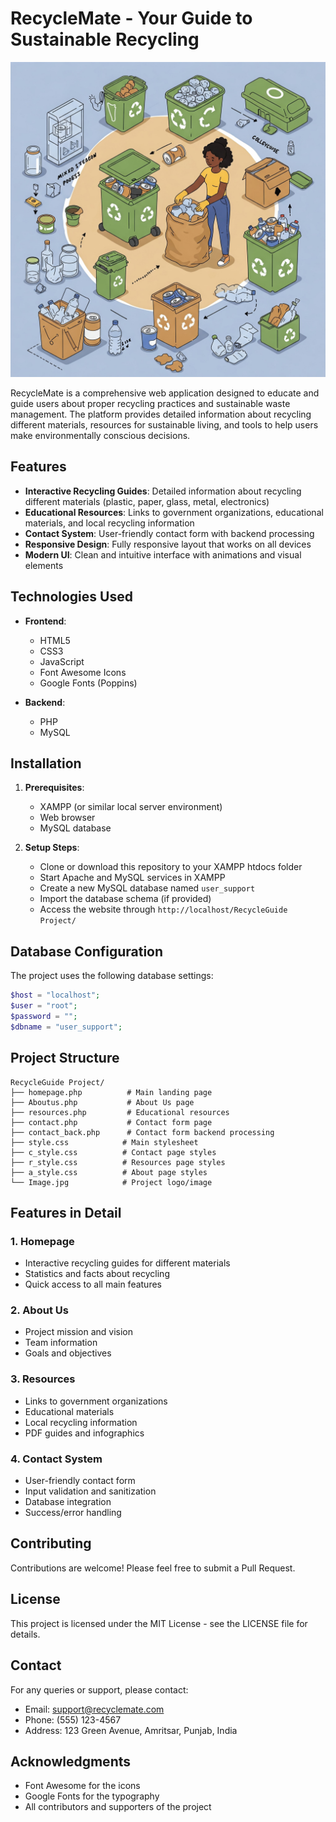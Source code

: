 # RecycleMate - Your Guide to Sustainable Recycling

![RecycleMate Logo](Image.jpg)

RecycleMate is a comprehensive web application designed to educate and guide users about proper recycling practices and sustainable waste management. The platform provides detailed information about recycling different materials, resources for sustainable living, and tools to help users make environmentally conscious decisions.

## Features

- **Interactive Recycling Guides**: Detailed information about recycling different materials (plastic, paper, glass, metal, electronics)
- **Educational Resources**: Links to government organizations, educational materials, and local recycling information
- **Contact System**: User-friendly contact form with backend processing
- **Responsive Design**: Fully responsive layout that works on all devices
- **Modern UI**: Clean and intuitive interface with animations and visual elements

## Technologies Used

- **Frontend**:
  - HTML5
  - CSS3
  - JavaScript
  - Font Awesome Icons
  - Google Fonts (Poppins)

- **Backend**:
  - PHP
  - MySQL

## Installation

1. **Prerequisites**:
   - XAMPP (or similar local server environment)
   - Web browser
   - MySQL database

2. **Setup Steps**:
   - Clone or download this repository to your XAMPP htdocs folder
   - Start Apache and MySQL services in XAMPP
   - Create a new MySQL database named `user_support`
   - Import the database schema (if provided)
   - Access the website through `http://localhost/RecycleGuide Project/`

## Database Configuration

The project uses the following database settings:
```php
$host = "localhost";
$user = "root";
$password = "";
$dbname = "user_support";
```

## Project Structure

```
RecycleGuide Project/
├── homepage.php          # Main landing page
├── Aboutus.php           # About Us page
├── resources.php         # Educational resources
├── contact.php           # Contact form page
├── contact_back.php      # Contact form backend processing
├── style.css            # Main stylesheet
├── c_style.css          # Contact page styles
├── r_style.css          # Resources page styles
├── a_style.css          # About page styles
└── Image.jpg            # Project logo/image
```

## Features in Detail

### 1. Homepage
- Interactive recycling guides for different materials
- Statistics and facts about recycling
- Quick access to all main features

### 2. About Us
- Project mission and vision
- Team information
- Goals and objectives

### 3. Resources
- Links to government organizations
- Educational materials
- Local recycling information
- PDF guides and infographics

### 4. Contact System
- User-friendly contact form
- Input validation and sanitization
- Database integration
- Success/error handling

## Contributing

Contributions are welcome! Please feel free to submit a Pull Request.

## License

This project is licensed under the MIT License - see the LICENSE file for details.

## Contact

For any queries or support, please contact:
- Email: support@recyclemate.com
- Phone: (555) 123-4567
- Address: 123 Green Avenue, Amritsar, Punjab, India

## Acknowledgments

- Font Awesome for the icons
- Google Fonts for the typography
- All contributors and supporters of the project 